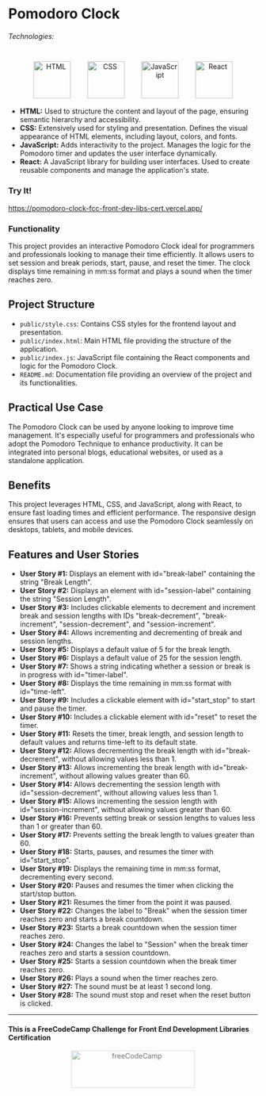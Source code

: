 # Pomodoro Clock

###### Technologies:
<p align="center">
<img src="https://img.icons8.com/color/75/000000/html-5.png" width="75" height="75" alt="HTML" style="margin: 10px 15px 0 15px;" />
<img src="https://img.icons8.com/color/75/000000/css3.png" width="75" height="75" alt="CSS" style="margin: 10px 15px 0 15px;" />
<img src="https://img.icons8.com/color/75/000000/javascript.png" width="75" height="75" alt="JavaScript" style="margin: 10px 15px 0 15px;" />
<img src="https://img.icons8.com/color/75/000000/react-native.png" width="75" height="75" alt="React" style="margin: 10px 15px 0 15px;" />
</p>

- **HTML:** Used to structure the content and layout of the page, ensuring semantic hierarchy and accessibility.
- **CSS:** Extensively used for styling and presentation. Defines the visual appearance of HTML elements, including layout, colors, and fonts.
- **JavaScript:** Adds interactivity to the project. Manages the logic for the Pomodoro timer and updates the user interface dynamically.
- **React:** A JavaScript library for building user interfaces. Used to create reusable components and manage the application's state.

### Try It!
https://pomodoro-clock-fcc-front-dev-libs-cert.vercel.app/

### Functionality

This project provides an interactive Pomodoro Clock ideal for programmers and professionals looking to manage their time efficiently. It allows users to set session and break periods, start, pause, and reset the timer. The clock displays time remaining in mm:ss format and plays a sound when the timer reaches zero.

## Project Structure

- `public/style.css`: Contains CSS styles for the frontend layout and presentation.
- `public/index.html`: Main HTML file providing the structure of the application.
- `public/index.js`: JavaScript file containing the React components and logic for the Pomodoro Clock.
- `README.md`: Documentation file providing an overview of the project and its functionalities.

## Practical Use Case

The Pomodoro Clock can be used by anyone looking to improve time management. It's especially useful for programmers and professionals who adopt the Pomodoro Technique to enhance productivity. It can be integrated into personal blogs, educational websites, or used as a standalone application.

## Benefits

This project leverages HTML, CSS, and JavaScript, along with React, to ensure fast loading times and efficient performance. The responsive design ensures that users can access and use the Pomodoro Clock seamlessly on desktops, tablets, and mobile devices.

## Features and User Stories

- **User Story #1:** Displays an element with id="break-label" containing the string "Break Length".
- **User Story #2:** Displays an element with id="session-label" containing the string "Session Length".
- **User Story #3:** Includes clickable elements to decrement and increment break and session lengths with IDs "break-decrement", "break-increment", "session-decrement", and "session-increment".
- **User Story #4:** Allows incrementing and decrementing of break and session lengths.
- **User Story #5:** Displays a default value of 5 for the break length.
- **User Story #6:** Displays a default value of 25 for the session length.
- **User Story #7:** Shows a string indicating whether a session or break is in progress with id="timer-label".
- **User Story #8:** Displays the time remaining in mm:ss format with id="time-left".
- **User Story #9:** Includes a clickable element with id="start_stop" to start and pause the timer.
- **User Story #10:** Includes a clickable element with id="reset" to reset the timer.
- **User Story #11:** Resets the timer, break length, and session length to default values and returns time-left to its default state.
- **User Story #12:** Allows decrementing the break length with id="break-decrement", without allowing values less than 1.
- **User Story #13:** Allows incrementing the break length with id="break-increment", without allowing values greater than 60.
- **User Story #14:** Allows decrementing the session length with id="session-decrement", without allowing values less than 1.
- **User Story #15:** Allows incrementing the session length with id="session-increment", without allowing values greater than 60.
- **User Story #16:** Prevents setting break or session lengths to values less than 1 or greater than 60.
- **User Story #17:** Prevents setting the break length to values greater than 60.
- **User Story #18:** Starts, pauses, and resumes the timer with id="start_stop".
- **User Story #19:** Displays the remaining time in mm:ss format, decrementing every second.
- **User Story #20:** Pauses and resumes the timer when clicking the start/stop button.
- **User Story #21:** Resumes the timer from the point it was paused.
- **User Story #22:** Changes the label to "Break" when the session timer reaches zero and starts a break countdown.
- **User Story #23:** Starts a break countdown when the session timer reaches zero.
- **User Story #24:** Changes the label to "Session" when the break timer reaches zero and starts a session countdown.
- **User Story #25:** Starts a session countdown when the break timer reaches zero.
- **User Story #26:** Plays a sound when the timer reaches zero.
- **User Story #27:** The sound must be at least 1 second long.
- **User Story #28:** The sound must stop and reset when the reset button is clicked.

---

#### This is a FreeCodeCamp Challenge for Front End Development Libraries Certification
<p align="center">
<img src="https://cdn.freecodecamp.org/platform/universal/fcc_primary.svg" width="250" height="75" alt="freeCodeCamp" style="margin: 0 15px; opacity: 0.6" />
</p>

